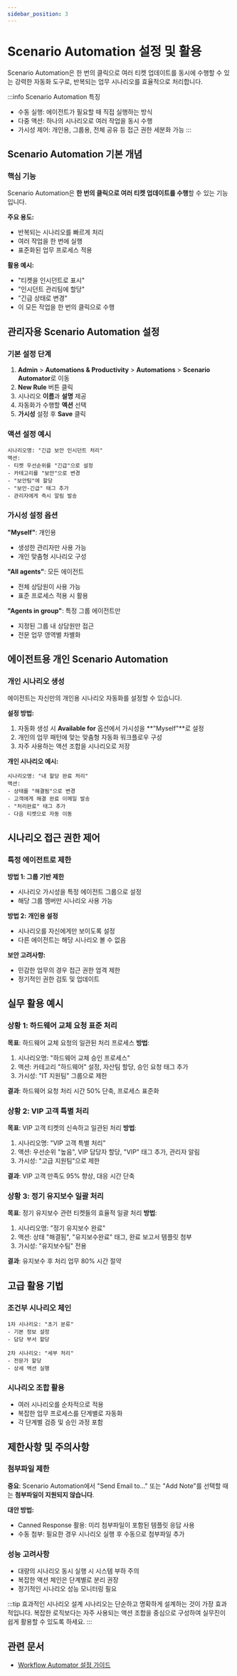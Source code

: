 ```yaml
---
sidebar_position: 3
---
```


# Scenario Automation 설정 및 활용

Scenario Automation은 한 번의 클릭으로 여러 티켓 업데이트를 동시에 수행할 수 있는 강력한 자동화 도구로, 반복되는 업무 시나리오를 효율적으로 처리합니다.

:::info Scenario Automation 특징
- 수동 실행: 에이전트가 필요할 때 직접 실행하는 방식
- 다중 액션: 하나의 시나리오로 여러 작업을 동시 수행
- 가시성 제어: 개인용, 그룹용, 전체 공유 등 접근 권한 세분화 가능
:::

## Scenario Automation 기본 개념

### 핵심 기능
Scenario Automation은 **한 번의 클릭으로 여러 티켓 업데이트를 수행**할 수 있는 기능입니다.

**주요 용도:**
- 반복되는 시나리오를 빠르게 처리
- 여러 작업을 한 번에 실행
- 표준화된 업무 프로세스 적용

**활용 예시:**
- "티켓을 인시던트로 표시"
- "인시던트 관리팀에 할당"
- "긴급 상태로 변경"
- 이 모든 작업을 한 번의 클릭으로 수행

## 관리자용 Scenario Automation 설정

### 기본 설정 단계
1. **Admin** > **Automations & Productivity** > **Automations** > **Scenario Automator**로 이동
2. **New Rule** 버튼 클릭
3. 시나리오 **이름**과 **설명** 제공
4. 자동화가 수행할 **액션** 선택
5. **가시성** 설정 후 **Save** 클릭

### 액션 설정 예시
```
시나리오명: "긴급 보안 인시던트 처리"
액션:
- 티켓 우선순위를 "긴급"으로 설정
- 카테고리를 "보안"으로 변경
- "보안팀"에 할당
- "보안-긴급" 태그 추가
- 관리자에게 즉시 알림 발송
```

### 가시성 설정 옵션
**"Myself"**: 개인용
- 생성한 관리자만 사용 가능
- 개인 맞춤형 시나리오 구성

**"All agents"**: 모든 에이전트
- 전체 상담원이 사용 가능
- 표준 프로세스 적용 시 활용

**"Agents in group"**: 특정 그룹 에이전트만
- 지정된 그룹 내 상담원만 접근
- 전문 업무 영역별 차별화

## 에이전트용 개인 Scenario Automation

### 개인 시나리오 생성
에이전트는 자신만의 개인용 시나리오 자동화를 설정할 수 있습니다.

**설정 방법:**
1. 자동화 생성 시 **Available for** 옵션에서 가시성을 **"Myself"**로 설정
2. 개인의 업무 패턴에 맞는 맞춤형 자동화 워크플로우 구성
3. 자주 사용하는 액션 조합을 시나리오로 저장

**개인 시나리오 예시:**
```
시나리오명: "내 할당 완료 처리"
액션:
- 상태를 "해결됨"으로 변경
- 고객에게 해결 완료 이메일 발송
- "처리완료" 태그 추가
- 다음 티켓으로 자동 이동
```

## 시나리오 접근 권한 제어

### 특정 에이전트로 제한
**방법 1: 그룹 기반 제한**
- 시나리오 가시성을 특정 에이전트 그룹으로 설정
- 해당 그룹 멤버만 시나리오 사용 가능

**방법 2: 개인용 설정**
- 시나리오를 자신에게만 보이도록 설정
- 다른 에이전트는 해당 시나리오 볼 수 없음

**보안 고려사항:**
- 민감한 업무의 경우 접근 권한 엄격 제한
- 정기적인 권한 검토 및 업데이트

## 실무 활용 예시

### 상황 1: 하드웨어 교체 요청 표준 처리
**목표**: 하드웨어 교체 요청의 일관된 처리 프로세스
**방법**: 
1. 시나리오명: "하드웨어 교체 승인 프로세스"
2. 액션: 카테고리 "하드웨어" 설정, 자산팀 할당, 승인 요청 태그 추가
3. 가시성: "IT 지원팀" 그룹으로 제한

**결과**: 하드웨어 요청 처리 시간 50% 단축, 프로세스 표준화

### 상황 2: VIP 고객 특별 처리
**목표**: VIP 고객 티켓의 신속하고 일관된 처리
**방법**: 
1. 시나리오명: "VIP 고객 특별 처리"
2. 액션: 우선순위 "높음", VIP 담당자 할당, "VIP" 태그 추가, 관리자 알림
3. 가시성: "고급 지원팀"으로 제한

**결과**: VIP 고객 만족도 95% 향상, 대응 시간 단축

### 상황 3: 정기 유지보수 일괄 처리
**목표**: 정기 유지보수 관련 티켓들의 효율적 일괄 처리
**방법**: 
1. 시나리오명: "정기 유지보수 완료"
2. 액션: 상태 "해결됨", "유지보수완료" 태그, 완료 보고서 템플릿 첨부
3. 가시성: "유지보수팀" 전용

**결과**: 유지보수 후 처리 업무 80% 시간 절약

## 고급 활용 기법

### 조건부 시나리오 체인
```
1차 시나리오: "초기 분류"
- 기본 정보 설정
- 담당 부서 할당

2차 시나리오: "세부 처리"
- 전문가 할당
- 상세 액션 실행
```

### 시나리오 조합 활용
- 여러 시나리오를 순차적으로 적용
- 복잡한 업무 프로세스를 단계별로 자동화
- 각 단계별 검증 및 승인 과정 포함

## 제한사항 및 주의사항

### 첨부파일 제한
**중요**: Scenario Automation에서 "Send Email to..." 또는 "Add Note"를 선택할 때는 **첨부파일이 지원되지 않습니다**.

**대안 방법:**
- Canned Response 활용: 미리 첨부파일이 포함된 템플릿 응답 사용
- 수동 첨부: 필요한 경우 시나리오 실행 후 수동으로 첨부파일 추가

### 성능 고려사항
- 대량의 시나리오 동시 실행 시 시스템 부하 주의
- 복잡한 액션 체인은 단계별로 분리 권장
- 정기적인 시나리오 성능 모니터링 필요

:::tip 효과적인 시나리오 설계
시나리오는 단순하고 명확하게 설계하는 것이 가장 효과적입니다. 복잡한 로직보다는 자주 사용되는 액션 조합을 중심으로 구성하여 실무진이 쉽게 활용할 수 있도록 하세요.
:::

## 관련 문서
- [Workflow Automator 설정 가이드](./workflow-automator-setup-guide.md)